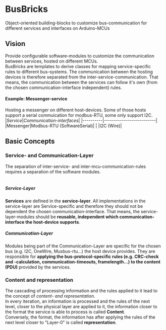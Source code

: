 # BusBricks 
Object-oriented building-blocks to customize bus-communication for different services and interfaces on Arduino-MCUs

## Vision
Provide configurable software-modules to customize the communication between services, hosted on different MCUs. <br> 
BusBricks are templates to derive classes for mapping service-specific rules to different bus-systems. 
The communication between the hosting devices is therefore separated from the inter-service-communication. 
That means, the communication between the services can follow it's own (from the chosen communication-interface independent) rules. <br>

#### Example: Messenger-service 
Hosting a messenger on different host-devices. Some of those hosts support a serial commuication for modbus-RTU, some only support I2C.<br>
|*Service*|*Communication-interfaces*|
|----------|--------------------------|   
|Messenger|Modbus-RTU (SoftwareSerial)|
|         |I2C (Wire)|

## Basic Concepts
### Service- and Communication-Layer  
The separation of inter-service- and inter-mcu-communication-rules requires a separation of the software modules. <br><br>

##### Service-Layer
**Services** are defined in the **service-layer**. All implementations in the service-layer are Service-specific and therefore they should not be dependent the chosen communication-interface. That means, the service-layer-modules should be **reusable, independent which communication-interface the host-device supports**.

##### Communication-Layer 
Modules being part of the Communication-Layer are specific for the chosen bus (e.g. I2C, OneWire, Musbus-rtu...) the host device provides. They are responsible for **applying the bus-protocol-specific rules (e.g. CRC-check and -calculation, communication-timeouts, framelength...) to the content (PDU)** provided by the services. <br>

### Content and representation
The cascading of processing information and the rules applied to it lead to the concept of *content- and representation*.<br>
In every iteration, an information is processed and the rules of the next level, closer to the physical layer are applied to it, the information closer to the format the service is able to process is called **Content**.<br> 
Conversely, the format, the information has after applying the rules of the next level closer to "Layer-0" is called **representation**.<br>

